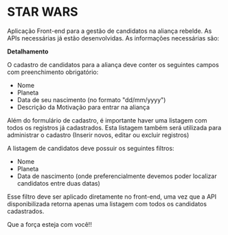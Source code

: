 # STAR WARS
 Aplicação Front-end para a gestão de candidatos na aliança rebelde. As APIs
necessárias já estão desenvolvidas. As informações necessárias são: 

**Detalhamento**

O cadastro de candidatos para a aliança deve conter os seguintes campos com preenchimento
obrigatório:

* Nome
* Planeta
* Data de seu nascimento (no formato "dd/mm/yyyy")
* Descrição da Motivação para entrar na aliança

Além do formulário de cadastro, é importante haver uma listagem com todos os registros já
cadastrados. Esta listagem também será utilizada para administrar o cadastro (Inserir
novos, editar ou excluir registros)

A listagem de candidatos deve possuir os seguintes filtros:

* Nome
* Planeta
* Data de nascimento (onde preferencialmente devemos poder localizar
candidatos entre duas datas)

Esse filtro deve ser aplicado diretamente no front-end, uma vez que a API disponibilizada
retorna apenas uma listagem com todos os candidatos cadastrados.

Que a força esteja com você!!
